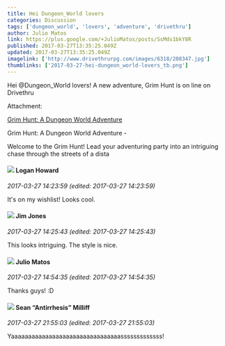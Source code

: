 ```yaml
---
title: Hei Dungeon_World lovers
categories: Discussion
tags: ['dungeon_world', 'lovers', 'adventure', 'drivethru']
author: Julio Matos
link: https://plus.google.com/+JulioMatos/posts/SsMds1bkY8R
published: 2017-03-27T13:35:25.049Z
updated: 2017-03-27T13:35:25.049Z
imagelink: ['http://www.drivethrurpg.com/images/6318/208347.jpg']
thumblinks: ['2017-03-27-hei-dungeon_world-lovers_tb.png']
---
```


Hei @Dungeon_World lovers! A new adventure, Grim Hunt is on line on Drivethru 


Attachment:

<a href='http://www.drivethrurpg.com/product/208347/Grim-Hunt-A-Dungeon-World-Adventure?manufacturers_id=6318'>Grim Hunt: A Dungeon World Adventure</a>


Grim Hunt: A Dungeon World Adventure - 


Welcome to the Grim Hunt! Lead your adventuring party into an intriguing chase through the streets of a dista
<div id='comment z13lj1njboryjnowu04ccxcwrkfmip4oa10'>
  <h4><img src='{{site.baseurl}}//images/avatars/117938653641565340771_photo.jpg'> Logan Howard</h4>
      <p><cite>2017-03-27 14:23:59 (edited: 2017-03-27 14:23:59)</cite></p>
        <p>It&#39;s on my wishlist! Looks cool.</p>
</div>
        

<div id='comment z13lj1njboryjnowu04ccxcwrkfmip4oa10'>
  <h4><img src='{{site.baseurl}}//images/avatars/114075227630675466545_photo.jpg'> Jim Jones</h4>
      <p><cite>2017-03-27 14:25:43 (edited: 2017-03-27 14:25:43)</cite></p>
        <p>This looks intriguing. The style is nice.</p>
</div>
        

<div id='comment z13lj1njboryjnowu04ccxcwrkfmip4oa10'>
  <h4><img src='{{site.baseurl}}//images/avatars/100529181073494349616_photo.jpg'> Julio Matos</h4>
      <p><cite>2017-03-27 14:54:35 (edited: 2017-03-27 14:54:35)</cite></p>
        <p>Thanks guys! :D<br /></p>
</div>
        

<div id='comment z13lj1njboryjnowu04ccxcwrkfmip4oa10'>
  <h4><img src='{{site.baseurl}}//images/avatars/102767083144882698572_photo.jpg'> Sean “Antirrhesis” Milliff</h4>
      <p><cite>2017-03-27 21:55:03 (edited: 2017-03-27 21:55:03)</cite></p>
        <p>Yaaaaaaaaaaaaaaaaaaaaaaaaaaaaaaaasssssssssssss!<br /></p>
</div>
        